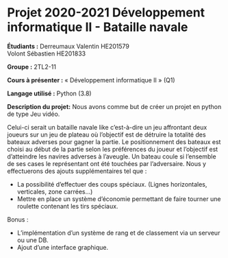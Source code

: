 # Projet 2020-2021 Développement informatique II - Bataille navale

**Étudiants :** Derreumaux Valentin HE201579 \
                Volont Sébastien HE201833
               
**Groupe :** 2TL2-11

**Cours à présenter :** « Développement informatique II » (Q1)

**Langage utilisé :** Python (3.8)


**Description du projet:**
Nous avons comme but de créer un projet en python de type Jeu vidéo.

Celui-ci serait un bataille navale like c’est-à-dire un jeu affrontant deux joueurs sur un jeu de plateau où l’objectif est de détruire la totalité des bateaux adverses pour gagner la partie. Le positionnement des bateaux est choisi au début de la partie selon les préférences du joueur et l’objectif est d’atteindre les navires adverses à l’aveugle.
Un bateau coule si l’ensemble de ses cases le représentant ont été touchées par l’adversaire. 
Nous y effectuerons des ajouts supplémentaires tel que :
*	La possibilité d’effectuer des coups spéciaux. (Lignes horizontales, verticales, zone carrées…)
*	Mettre en place un système d’économie permettant de faire tourner une roulette contenant les tirs spéciaux.

Bonus : 

*	L’implémentation d’un système de rang et de classement via un serveur ou une DB.
*	Ajout d’une interface graphique.
